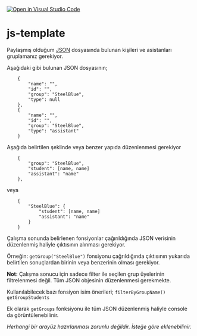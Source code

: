 [![Open in Visual Studio Code](https://classroom.github.com/assets/open-in-vscode-c66648af7eb3fe8bc4f294546bfd86ef473780cde1dea487d3c4ff354943c9ae.svg)](https://classroom.github.com/online_ide?assignment_repo_id=8441320&assignment_repo_type=AssignmentRepo)
# js-template

Paylaşmış olduğum [JSON](https://github.com/Front-End-Bootcamp/vue-bootcamp/blob/d6f881aec77f15a4107eafc10f6a91e90f9268a4/homework%201/data.json) dosyasında bulunan kişileri ve asistanları gruplamanız gerekiyor. 

Aşağıdaki gibi bulunan JSON dosyasının;
```
	{
		"name": "",
		"id": "",
		"group": "SteelBlue",
		"type": null
	},
	{
		"name": "",
		"id": "",
		"group": "SteelBlue",
		"type": "assistant"
	}
```

Aşağıda belirtilen şeklinde veya benzer yapıda düzenlenmesi gerekiyor

```
	{
		"group": "SteelBlue",
		"student": [name, name]
		"assistant": "name"
	},
```

veya

```
	{
		"SteelBlue": {
			"student": [name, name]
			"assistant": "name"
		}
	}
```

Çalışma sonunda belirlenen fonsiyonlar çağırıldığında JSON verisinin düzenlenmiş haliyle çıktısının alınması gerekiyor.

Örneğin: ```getGroup("SteelBlue")``` fonsiyonu çağrıldığında çıktısının yukarıda belirtilen sonuçlardan birinin veya benzerinin olması gerekiyor.

**Not:** Çalışma sonucu için sadece filter ile seçilen grup üyelerinin filtrelenmesi değil. Tüm JSON objesinin düzenlenmesi gerekmekte.

Kullanılabilecek bazı fonsiyon isim önerileri;
```filterByGroupName()```
```getGroupStudents```

Ek olarak ```getGroups``` fonksiyonu ile tüm JSON düzenlenmiş haliyle console da görüntülenebilinir.


_Herhangi bir arayüz hazırlanması zorunlu değildir. İsteğe göre eklenebilinir._
